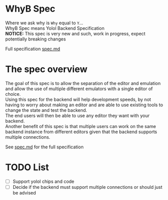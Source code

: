 # WhyB Spec
Where we ask why is `Why` equal to `Y`...  
WhyB Spec means Yolol Backend Specification  
**NOTICE:** This spec is very new and such, work in progress, expect potentially breaking changes  

Full specification [spec.md](spec.md)  

# The spec overview
The goal of this spec is to allow the separation of the editor and emulation and allow the use of multiple different emulators with a single editor of choice.  
Using this spec for the backend will help development speeds, by not having to worry about making an editor and are able to use existing tools to change the state and test the backend.  
The end users will then be able to use any editor they want with your backend.  
Another benefit of this spec is that multiple users can work on the same backend instance from different editors given that the backend supports multiple connections.  

See [spec.md](spec.md) for the full specification  

# TODO List
- [ ] Support yolol chips and code
- [ ] Decide if the backend must support multiple connections or should just be advised
